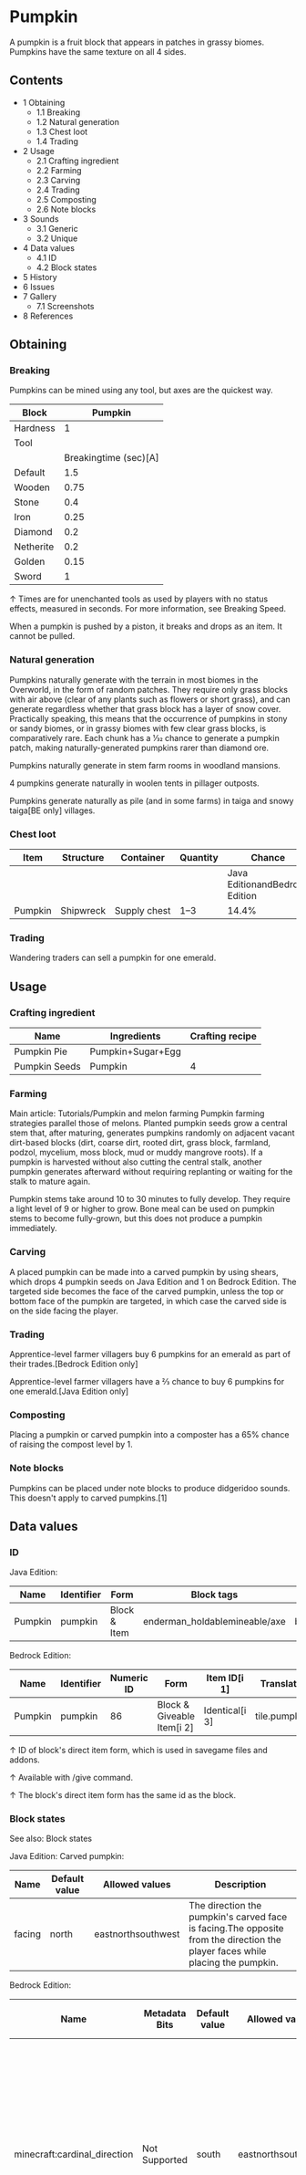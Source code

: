 # Pumpkin
A pumpkin is a fruit block that appears in patches in grassy biomes. Pumpkins have the same texture on all 4 sides.

## Contents
- 1 Obtaining
	- 1.1 Breaking
	- 1.2 Natural generation
	- 1.3 Chest loot
	- 1.4 Trading
- 2 Usage
	- 2.1 Crafting ingredient
	- 2.2 Farming
	- 2.3 Carving
	- 2.4 Trading
	- 2.5 Composting
	- 2.6 Note blocks
- 3 Sounds
	- 3.1 Generic
	- 3.2 Unique
- 4 Data values
	- 4.1 ID
	- 4.2 Block states
- 5 History
- 6 Issues
- 7 Gallery
	- 7.1 Screenshots
- 8 References

## Obtaining
### Breaking
Pumpkins can be mined using any tool, but axes are the quickest way.

| Block     | Pumpkin               |
|-----------|-----------------------|
| Hardness  | 1                     |
| Tool      |                       |
|           | Breakingtime (sec)[A] |
| Default   | 1.5                   |
| Wooden    | 0.75                  |
| Stone     | 0.4                   |
| Iron      | 0.25                  |
| Diamond   | 0.2                   |
| Netherite | 0.2                   |
| Golden    | 0.15                  |
| Sword     | 1                     |


↑ Times are for unenchanted tools as used by players with no status effects, measured in seconds. For more information, see Breaking Speed.


When a pumpkin is pushed by a piston, it breaks and drops as an item. It cannot be pulled.

### Natural generation
Pumpkins naturally generate with the terrain in most biomes in the Overworld, in the form of random patches. They require only grass blocks with air above (clear of any plants such as flowers or short grass), and can generate regardless whether that grass block has a layer of snow cover. Practically speaking, this means that the occurrence of pumpkins in stony or sandy biomes, or in grassy biomes with few clear grass blocks, is comparatively rare. Each chunk has a 1⁄32 chance to generate a pumpkin patch, making naturally-generated pumpkins rarer than diamond ore. 

Pumpkins naturally generate in stem farm rooms in woodland mansions.

4 pumpkins generate naturally in woolen tents in pillager outposts.

Pumpkins generate naturally as pile (and in some farms) in taiga and snowy taiga‌[BE  only] villages.


### Chest loot
| Item    | Structure | Container    | Quantity | Chance                         |
|---------|-----------|--------------|----------|--------------------------------|
|         |           |              |          | Java EditionandBedrock Edition |
| Pumpkin | Shipwreck | Supply chest | 1–3      | 14.4%                          |

### Trading
Wandering traders can sell a pumpkin for one emerald.

## Usage
### Crafting ingredient
| Name          | Ingredients       | Crafting recipe |
|---------------|-------------------|-----------------|
| Pumpkin Pie   | Pumpkin+Sugar+Egg |                 |
| Pumpkin Seeds | Pumpkin           | 4               |

### Farming
Main article: Tutorials/Pumpkin and melon farming
Pumpkin farming strategies parallel those of melons. Planted pumpkin seeds grow a central stem that, after maturing, generates pumpkins randomly on adjacent vacant dirt-based blocks (dirt, coarse dirt, rooted dirt, grass block, farmland, podzol, mycelium, moss block, mud or muddy mangrove roots). If a pumpkin is harvested without also cutting the central stalk, another pumpkin generates afterward without requiring replanting or waiting for the stalk to mature again.

Pumpkin stems take around 10 to 30 minutes to fully develop. They require a light level of 9 or higher to grow. Bone meal can be used on pumpkin stems to become fully-grown, but this does not produce a pumpkin immediately.

### Carving
A placed pumpkin can be made into a carved pumpkin by using shears, which drops 4 pumpkin seeds on Java Edition and 1 on Bedrock Edition. The targeted side becomes the face of the carved pumpkin, unless the top or bottom face of the pumpkin are targeted, in which case the carved side is on the side facing the player.

### Trading
Apprentice-level farmer villagers buy 6 pumpkins for an emerald as part of their trades.‌[Bedrock Edition  only]

Apprentice-level farmer villagers have a 2⁄3 chance to buy 6 pumpkins for one emerald.‌[Java Edition  only]

### Composting
Placing a pumpkin or carved pumpkin into a composter has a 65% chance of raising the compost level by 1.

### Note blocks
Pumpkins can be placed under note blocks to produce didgeridoo sounds. This doesn't apply to carved pumpkins.[1]

## Data values
### ID
Java Edition:

| Name    | Identifier | Form         | Block tags                    | Translation key         |
|---------|------------|--------------|-------------------------------|-------------------------|
| Pumpkin | pumpkin    | Block & Item | enderman_holdablemineable/axe | block.minecraft.pumpkin |

Bedrock Edition:

| Name    | Identifier | Numeric ID | Form                       | Item ID[i 1]   | Translation key   |
|---------|------------|------------|----------------------------|----------------|-------------------|
| Pumpkin | pumpkin    | 86         | Block & Giveable Item[i 2] | Identical[i 3] | tile.pumpkin.name |


↑ ID of block's direct item form, which is used in savegame files and addons.

↑ Available with /give command.

↑ The block's direct item form has the same id as the block.


### Block states
See also: Block states

Java Edition:
Carved pumpkin:

| Name   | Default value | Allowed values     | Description                                                                                                                   |
|--------|---------------|--------------------|-------------------------------------------------------------------------------------------------------------------------------|
| facing | north         | eastnorthsouthwest | The direction the pumpkin's carved face is facing.The opposite from the direction the player faces while placing the pumpkin. |

Bedrock Edition:

| Name                         | Metadata Bits | Default value | Allowed values     | Values forMetadata Bits | Description                                                                                                                                                                       |
|------------------------------|---------------|---------------|--------------------|-------------------------|-----------------------------------------------------------------------------------------------------------------------------------------------------------------------------------|
| minecraft:cardinal_direction | Not Supported | south         | eastnorthsouthwest | Unsupported             | The direction the pumpkin and carved pumpkin are facing.The opposite from the direction the player faces while placing the pumpkins. Though it doesn't affect the pumpkin at all. |



